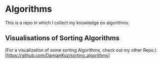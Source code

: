 # Algorithms

This is a repo in which I collect my knowledge on algorithms.

## Visualisations of Sorting Algorithms

(For a visualization of some sorting Algorithms, check out my other Repo.)[https://github.com/DamianKoz/sorting_algorithms]
